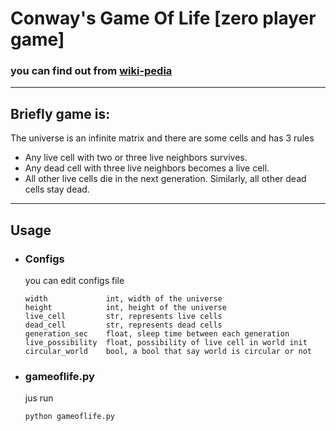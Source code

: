 # Conway's Game Of Life [zero player game]
### you can find out from [wiki-pedia](https://en.wikipedia.org/wiki/Conway%27s_Game_of_Life) 

<hr>

## Briefly game is:

  The universe is an infinite matrix and there are some cells and has 3 rules
 
 - Any live cell with two or three live neighbors survives.
 - Any dead cell with three live neighbors becomes a live cell. 
 - All other live cells die in the next generation. Similarly, all other dead cells stay dead.
 
 <hr>
 
 ## Usage
  - ### Configs
      you can edit configs file
   
        width             int, width of the universe
        height            int, height of the universe
        live_cell         str, represents live cells
        dead_cell         str, represents dead cells
        generation_sec    float, sleep time between each generation
        live_possibility  float, possibility of live cell in world init
        circular_world    bool, a bool that say world is circular or not 
  - ### gameoflife.py
      jus run
  
        python gameoflife.py

